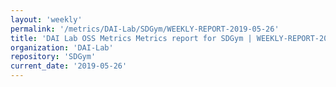 ```yaml
---
layout: 'weekly'
permalink: '/metrics/DAI-Lab/SDGym/WEEKLY-REPORT-2019-05-26'
title: 'DAI Lab OSS Metrics Metrics report for SDGym | WEEKLY-REPORT-2019-05-26'
organization: 'DAI-Lab'
repository: 'SDGym'
current_date: '2019-05-26'
---
```

